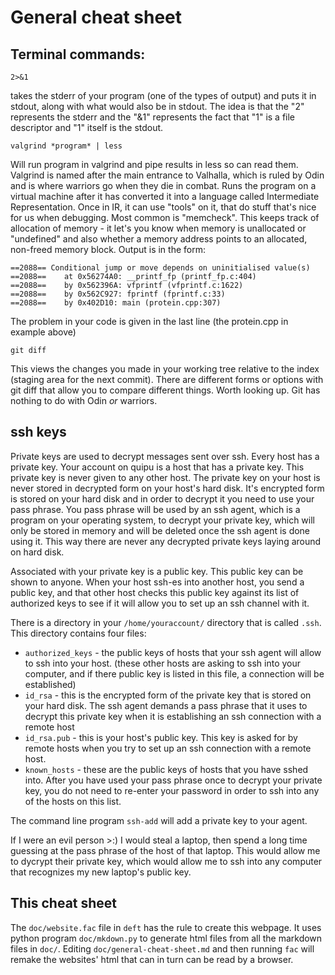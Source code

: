 # General cheat sheet


Terminal commands:
-----------------

    2>&1 
takes the stderr of your program (one of the types of output) and puts it in stdout, along with what would also be in stdout.  The idea is that the "2" represents the stderr and the "&1" represents the fact that "1" is a file descriptor and "1" itself is the stdout.

    valgrind *program* | less
Will run program in valgrind and pipe results in less so can read them.  Valgrind is named after the main entrance to Valhalla, which is ruled by Odin and is where warriors go when they die in combat.  Runs the program on a virtual machine after it has converted it into a language called Intermediate Representation.  Once in IR, it can use "tools" on it, that do stuff that's nice for us when debugging.  Most common is "memcheck".  This keeps track of allocation of memory - it let's you know when memory is unallocated or "undefined" and also whether a memory address points to an allocated, non-freed memory block. Output is in the form:
   
    ==2088== Conditional jump or move depends on uninitialised value(s)
    ==2088==    at 0x56274A0: __printf_fp (printf_fp.c:404)
    ==2088==    by 0x562396A: vfprintf (vfprintf.c:1622)
    ==2088==    by 0x562C927: fprintf (fprintf.c:33)
    ==2088==    by 0x402D10: main (protein.cpp:307)
The problem in your code is given in the last line (the protein.cpp in example above)
 
    git diff
This views the changes you made in your working tree relative to the index (staging area for the next commit).  There are different forms or options with git diff that allow you to compare different things.  Worth looking up. Git has nothing to do with Odin *or* warriors.

## ssh keys

Private keys are used to decrypt messages sent over ssh.  Every host
has a private key.  Your account on quipu is a host that has a private
key.  This private key is never given to any other host.  The private
key on your host is never stored in decrypted form on your host's hard
disk.  It's encrypted form is stored on your hard disk and in order to
decrypt it you need to use your pass phrase.  You pass phrase will be
used by an ssh agent, which is a program on your operating system,
to decrypt your private key, which will only be stored in memory and
will be deleted once the ssh agent is done using it.  This way there
are never any decrypted private keys laying around on hard disk.

Associated with your private key is a public key.  This public key can
be shown to anyone.  When your host ssh-es into another host, you send
a public key, and that other host checks this public key against its
list of authorized keys to see if it will allow you to set up an ssh
channel with it.

There is a directory in your `/home/youraccount/` directory that is
called `.ssh`.  This directory contains four files:

* `authorized_keys` -
the public keys of hosts that your ssh agent will allow to ssh into
your host. (these other hosts are asking to ssh into your computer,
and if there public key is listed in this file, a connection will be
established)
* `id_rsa` - this is the encrypted form of the private key
that is stored on your hard disk.  The ssh agent demands a pass phrase
that it uses to decrypt this private key when it is establishing an
ssh connection with a remote host
* `id_rsa.pub` - this is your host's
public key.  This key is asked for by remote hosts when you try to set
up an ssh connection with a remote host.
* `known_hosts` - these are the
public keys of hosts that you have sshed into.  After you have used
your pass phrase once to decrypt your private key, you do not need to
re-enter your password in order to ssh into any of the hosts on this
list.

The command line program `ssh-add` will add a private key to your agent.

If I were an evil person >:) I would steal a laptop, then spend a long
time guessing at the pass phrase of the host of that laptop.  This
would allow me to dycrypt their private key, which would allow me to
ssh into any computer that recognizes my new laptop's public key.

## This cheat sheet

The `doc/website.fac` file in `deft` has the rule to create this
webpage.  It uses python program `doc/mkdown.py` to generate html
files from all the markdown files in `doc/`.  Editing
`doc/general-cheat-sheet.md` and then running `fac` will remake the
websites' html that can in turn can be read by a browser.
